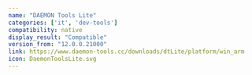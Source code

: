 ```yaml
---
name: "DAEMON Tools Lite"
categories: ['it', 'dev-tools']
compatibility: native
display_result: "Compatible"
version_from: "12.0.0.21000"
link: https://www.daemon-tools.cc/downloads/dtLite/platform/win_arm
icon: DaemonToolsLite.svg
---
```


